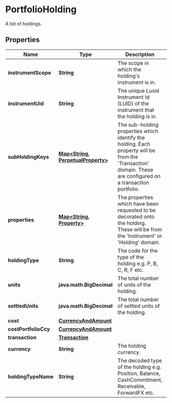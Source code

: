 

# PortfolioHolding

A list of holdings.

## Properties

| Name | Type | Description | Notes |
|------------ | ------------- | ------------- | -------------|
|**instrumentScope** | **String** | The scope in which the holding&#39;s instrument is in. |  [optional] |
|**instrumentUid** | **String** | The unique Lusid Instrument Id (LUID) of the instrument that the holding is in. |  |
|**subHoldingKeys** | [**Map&lt;String, PerpetualProperty&gt;**](PerpetualProperty.md) | The sub-holding properties which identify the holding. Each property will be from the &#39;Transaction&#39; domain. These are configured on a transaction portfolio. |  [optional] |
|**properties** | [**Map&lt;String, Property&gt;**](Property.md) | The properties which have been requested to be decorated onto the holding. These will be from the &#39;Instrument&#39; or &#39;Holding&#39; domain. |  [optional] |
|**holdingType** | **String** | The code for the type of the holding e.g. P, B, C, R, F etc. |  |
|**units** | **java.math.BigDecimal** | The total number of units of the holding. |  |
|**settledUnits** | **java.math.BigDecimal** | The total number of settled units of the holding. |  |
|**cost** | [**CurrencyAndAmount**](CurrencyAndAmount.md) |  |  |
|**costPortfolioCcy** | [**CurrencyAndAmount**](CurrencyAndAmount.md) |  |  |
|**transaction** | [**Transaction**](Transaction.md) |  |  [optional] |
|**currency** | **String** | The holding currency. |  [optional] |
|**holdingTypeName** | **String** | The decoded type of the holding e.g. Position, Balance, CashCommitment, Receivable, ForwardFX etc. |  [optional] |



